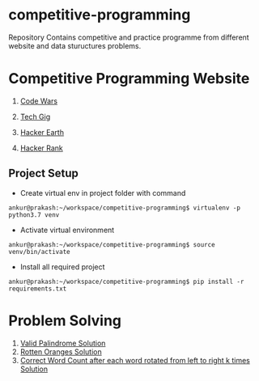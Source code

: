 # competitive-programming
Repository Contains competitive and practice programme from different website and data stuructures problems.

# Competitive Programming Website

1. [Code Wars](https://www.codewars.com/users/ankur5674u "Click to open Github")

2. [Tech Gig](https://www.techgig.com/ankur5674u "Click to open Github")

3. [Hacker Earth](https://www.hackerearth.com/@ankur5674u "Click to open Github")

4. [Hacker Rank](https://www.hackerrank.com/ankur5674u "Click to open Github")


## Project Setup

* Create virtual env in project folder with command
```console
ankur@prakash:~/workspace/competitive-programming$ virtualenv -p python3.7 venv
```

* Activate virtual environment
```console
ankur@prakash:~/workspace/competitive-programming$ source venv/bin/activate
```

* Install all required project
```console
ankur@prakash:~/workspace/competitive-programming$ pip install -r requirements.txt 
```
# Problem Solving

1. [Valid Palindrome Solution](https://github.com/ankur5674u/competitive-programming/blob/master/leet_code/palindrome.py "Click to open Solution")<br>
1. [Rotten Oranges Solution](https://github.com/ankur5674u/competitive-programming/blob/master/leet_code/rotten_oranges.py "Click to open Solution")<br>
1. [Correct Word Count after each word rotated from left to right k times Solution](https://github.com/ankur5674u/competitive-programming/blob/master/code_wars/string_rotation.py "Click to open Solution")<br>

